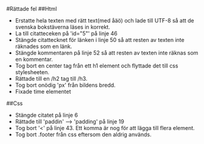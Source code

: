 #Rättade fel
##Html
* Erstatte hela texten med rätt text(med åäö) och lade till UTF-8 så att de svenska bokstäverna läses in korrekt.
* La till citatteceken på 'id="5"' på linje 46
* Stängde citattecknet för länken i linje 50 så att resten av texten inte räknades som en länk.
* Stängde kommentaren på linje 52 så att resten av texten inte räknas som en kommentar.
* Tog bort en center tag från ett h1 element och flyttade det till css stylesheeten.
* Rättade till en /h2 tag till /h3.
* Tog bort onödig 'px' från bildens bredd.
* Fixade time elementet


##Css
* Stängde citatet på linje 6
* Rättade till 'paddin' --> 'padding' på linje 19
* Tog bort '<' på linje 43. Ett komma är nog för att lägga till flera element.
* Tog bort .footer från css eftersom den aldrig används.